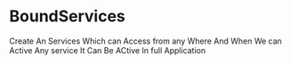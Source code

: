 # BoundServices
Create An Services Which can Access from any Where And When We can Active Any service It Can Be ACtive In full Application 
